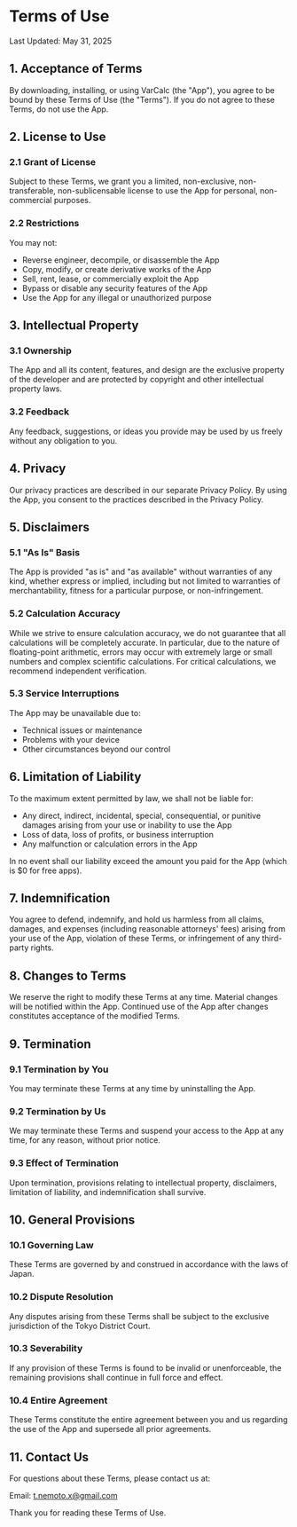 # Terms of Use

Last Updated: May 31, 2025

## 1. Acceptance of Terms

By downloading, installing, or using VarCalc (the "App"), you agree to be bound by these Terms of Use (the "Terms"). If you do not agree to these Terms, do not use the App.

## 2. License to Use

### 2.1 Grant of License

Subject to these Terms, we grant you a limited, non-exclusive, non-transferable, non-sublicensable license to use the App for personal, non-commercial purposes.

### 2.2 Restrictions

You may not:

- Reverse engineer, decompile, or disassemble the App
- Copy, modify, or create derivative works of the App
- Sell, rent, lease, or commercially exploit the App
- Bypass or disable any security features of the App
- Use the App for any illegal or unauthorized purpose

## 3. Intellectual Property

### 3.1 Ownership

The App and all its content, features, and design are the exclusive property of the developer and are protected by copyright and other intellectual property laws.

### 3.2 Feedback

Any feedback, suggestions, or ideas you provide may be used by us freely without any obligation to you.

## 4. Privacy

Our privacy practices are described in our separate Privacy Policy. By using the App, you consent to the practices described in the Privacy Policy.

## 5. Disclaimers

### 5.1 "As Is" Basis

The App is provided "as is" and "as available" without warranties of any kind, whether express or implied, including but not limited to warranties of merchantability, fitness for a particular purpose, or non-infringement.

### 5.2 Calculation Accuracy

While we strive to ensure calculation accuracy, we do not guarantee that all calculations will be completely accurate. In particular, due to the nature of floating-point arithmetic, errors may occur with extremely large or small numbers and complex scientific calculations. For critical calculations, we recommend independent verification.

### 5.3 Service Interruptions

The App may be unavailable due to:

- Technical issues or maintenance
- Problems with your device
- Other circumstances beyond our control

## 6. Limitation of Liability

To the maximum extent permitted by law, we shall not be liable for:

- Any direct, indirect, incidental, special, consequential, or punitive damages arising from your use or inability to use the App
- Loss of data, loss of profits, or business interruption
- Any malfunction or calculation errors in the App

In no event shall our liability exceed the amount you paid for the App (which is $0 for free apps).

## 7. Indemnification

You agree to defend, indemnify, and hold us harmless from all claims, damages, and expenses (including reasonable attorneys' fees) arising from your use of the App, violation of these Terms, or infringement of any third-party rights.

## 8. Changes to Terms

We reserve the right to modify these Terms at any time. Material changes will be notified within the App. Continued use of the App after changes constitutes acceptance of the modified Terms.

## 9. Termination

### 9.1 Termination by You

You may terminate these Terms at any time by uninstalling the App.

### 9.2 Termination by Us

We may terminate these Terms and suspend your access to the App at any time, for any reason, without prior notice.

### 9.3 Effect of Termination

Upon termination, provisions relating to intellectual property, disclaimers, limitation of liability, and indemnification shall survive.

## 10. General Provisions

### 10.1 Governing Law

These Terms are governed by and construed in accordance with the laws of Japan.

### 10.2 Dispute Resolution

Any disputes arising from these Terms shall be subject to the exclusive jurisdiction of the Tokyo District Court.

### 10.3 Severability

If any provision of these Terms is found to be invalid or unenforceable, the remaining provisions shall continue in full force and effect.

### 10.4 Entire Agreement

These Terms constitute the entire agreement between you and us regarding the use of the App and supersede all prior agreements.

## 11. Contact Us

For questions about these Terms, please contact us at:

Email: t.nemoto.x@gmail.com

Thank you for reading these Terms of Use.
